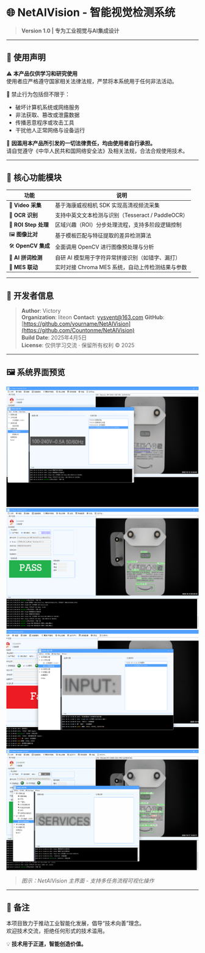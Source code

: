 # 🌐 NetAIVision - 智能视觉检测系统

> **Version 1.0 | 专为工业视觉与AI集成设计**

---

## 🔐 使用声明

⚠️ **本产品仅供学习和研究使用**  
使用者应严格遵守国家相关法律法规，严禁将本系统用于任何非法活动。  

🚫 禁止行为包括但不限于：
- 破坏计算机系统或网络服务
- 非法获取、篡改或泄露数据
- 传播恶意程序或攻击工具
- 干扰他人正常网络与设备运行

📌 **因滥用本产品所引发的一切法律责任，均由使用者自行承担。**  
请自觉遵守《中华人民共和国网络安全法》及相关法规，合法合规使用技术。

---

## 🧩 核心功能模块

| 功能 | 说明 |
|------|------|
| 🎥 **Video 采集** | 基于海康威视相机 SDK 实现高清视频流采集 |
| 📝 **OCR 识别** | 支持中英文文本检测与识别（Tesseract / PaddleOCR） |
| 🧮 **ROI Step 处理** | 区域兴趣（ROI）分步处理流程，支持多阶段逻辑控制 |
| 🖼️ **图像比对** | 基于模板匹配与特征提取的差异检测算法 |
| 🛠️ **OpenCV 集成** | 全面调用 OpenCV 进行图像预处理与分析 |
| 🤖 **AI 拼词检测** | 自研 AI 模型用于字符异常拼接识别（如错字、漏打） |
| 🔗 **MES 联动** | 实时对接 Chroma MES 系统，自动上传检测结果与参数 |

---

## 👤 开发者信息

> **Author**: Victory  
> **Organization**:  liteon
> **Contact**: yysvent@163.com
> **GitHub**: [https://github.com/yourname/NetAIVision](https://github.com/Countonme/NetAIVision)  
> **Build Date**: 2025年4月5日  
> **License**: 仅供学习交流 · 保留所有权利 © 2025

---

## 🖼️ 系统界面预览

![系统截图](f91c183a6f29012ce5fff04cc376193.png)
![系统截图](image.png)
![OCR 拼詞檢查並提示建議詞語](image-1.png)
![拼词检查](<AI VisionSample002.gif>)
> *图示：NetAIVision 主界面 - 支持多任务流程可视化操作*

---

## 📎 备注

本项目致力于推动工业智能化发展，倡导“技术向善”理念。  
欢迎技术交流，拒绝任何形式的技术滥用。

💡 **技术用于正道，智能创造价值。**